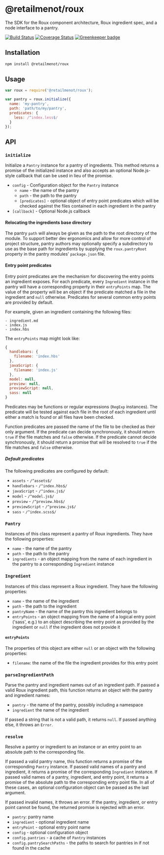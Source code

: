 # @retailmenot/roux

The SDK for the Roux component architecture, Roux ingredient spec, and a node interface to a pantry.

[![Build Status](https://travis-ci.org/RetailMeNotSandbox/roux.svg?branch=master)](https://travis-ci.org/RetailMeNotSandbox/roux) [![Coverage Status](https://coveralls.io/repos/github/RetailMeNotSandbox/roux/badge.svg?branch=master)](https://coveralls.io/github/RetailMeNotSandbox/roux?branch=master) [![Greenkeeper badge](https://badges.greenkeeper.io/RetailMeNotSandbox/roux.svg)](https://greenkeeper.io/)

## Installation

```sh
npm install @retailmenot/roux
```

## Usage

```javascript
var roux = require('@retailmenot/roux');

var pantry = roux.initialize({
  name: 'my-pantry',
  path: 'path/to/my/pantry',
  predicates: {
    less: /^index.less$/
  }
});
```

## API

### `initialize`

Initialize a `Pantry` instance for a pantry of ingredients. This method returns
a promise of the initialized instance and also accepts an optional Node.js-style
callback that can be used in lieu of the promise.

- `config` - Configuration object for the `Pantry` instance
    - `name` - the name of the pantry
    - `path` - the path to the pantry
    - `[predicates]` - optional object of entry point predicates which will be
      checked against the files contained in each ingredient in the pantry
- `[callback]` - Optional Node.js callback

#### Relocating the ingredients base directory

The pantry `path` will always be given as the path to the root directory of the
module. To support better dev ergonomics and allow for more control of project
structure, pantry authors may optionally specify a subdirectory to use as the
base path for ingredients by supplying the `roux.pantryRoot` property in the
pantry modules' `package.json` file.

#### Entry point predicates

Entry point predicates are the mechanism for discovering the entry points an
ingredient exposes. For each predicate, every `Ingredient` instance in the
pantry will have a corresponding property in their `entryPoints` map. The value
of the property will be an object if the predicate matched a file in the
ingredient and `null` otherwise. Predicates for several common entry points are
provided by default.

For example, given an ingredient containing the following files:

```
- ingredient.md
- index.js
- index.hbs
```

The `entryPoints` map might look like:

```javascript
{
  handlebars: {
    filename: 'index.hbs'
  },
  javaScript: {
    filename: 'index.js'
  },
  model: null,
  preview: null,
  previewScript: null,
  sass: null
}
```

Predicates may be functions or regular expressions (`RegExp` instances). The
predicate will be tested against each file in the root of each ingredient until
either a match is found or all files have been checked.

Function predicates are passed the name of the file to be checked as their only
argument. If the predicate can decide synchronously, it should return `true` if
the file matches and `false` otherwise.  If the predicate cannot decide
synchronously, it should return a promise that will be resolved to `true` if the
file matches and `false` otherwise.

##### Default predicates

The following predicates are configured by default:

- `assets` - `/^assets$/`
- `handlebars` - `/^index.hbs$/`
- `javaScript` - `/^index.js$/`
- `model` - `/^model.js$/`
- `preview` - `/^preview.hbs$/`
- `previewScript` - `/^preview.js$/`
- `sass` - `/^index.scss$/`

### `Pantry`

Instances of this class represent a pantry of Roux ingredients. They have the
following properties:

- `name` - the name of the pantry
- `path` - the path to the pantry
- `ingredients` - an object mapping from the name of each ingredient in the
  pantry to a corresponding `Ingredient` instance

### `Ingredient`

Instances of this class represent a Roux ingredient. They have the following
properties:

- `name` - the name of the ingredient
- `path` - the path to the ingredient
- `pantryName` - the name of the pantry this ingredient belongs to
- `entryPoints` - an object mapping from the name of a logical entry point
  ('sass', e.g.) to an object describing the entry point as provided by the
  ingredient or `null` if the ingredient does not provide it

#### `entryPoints`

The properties of this object are either `null` or an object with the following
properties:

- `filename`: the name of the file the ingredient provides for this entry point

### `parseIngredientPath`

Parse the pantry and ingredient names out of an ingredient path. If passed a
valid Roux ingredient path, this function returns an object with the pantry and
ingredient names:

- `pantry` - the name of the pantry, possibly including a namespace
- `ingredient` the name of the ingredient

If passed a string that is not a valid path, it returns `null`. If passed
anything else, it throws an `Error`.

### `resolve`

Resolve a pantry or ingredient to an instance or an entry point to an absolute
path to the corresponding file.

If passed a valid pantry name, this function returns a promise of the
corresponding `Pantry` instance. If passed valid names of a pantry and
ingredient, it returns a promise of the corresponding `Ingredient` instance. If
passed valid names of a pantry, ingredient, and entry point, it returns a
promise of the absolute path to the corresponding entry point file. In all of
these cases, an optional configuration object can be passed as the last
argument.

If passed invalid names, it throws an error. If the pantry, ingredient, or entry
point cannot be found, the returned promise is rejected with an error.

- `pantry`: pantry name
- `ingredient` - optional ingredient name
- `entryPoint` - optional entry point name
- `config` - optional configuration object
- `config.pantries` - a cache of `Pantry` instances
- `config.pantrySearchPaths` - the paths to search for pantries in if not found
    in the cache

